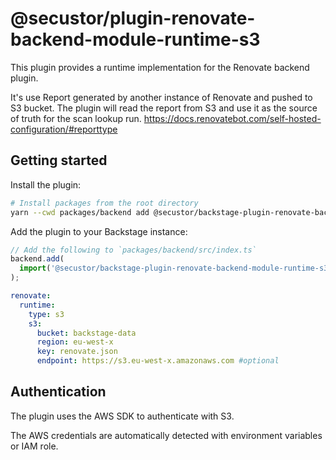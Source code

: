 # @secustor/plugin-renovate-backend-module-runtime-s3

This plugin provides a runtime implementation for the Renovate backend plugin.

It's use Report generated by another instance of Renovate and pushed to S3 bucket. The plugin will read the report from S3 and use it as the source of truth for the scan lookup run.
https://docs.renovatebot.com/self-hosted-configuration/#reporttype

## Getting started

Install the plugin:

```bash
# Install packages from the root directory
yarn --cwd packages/backend add @secustor/backstage-plugin-renovate-backend-module-runtime-s3
```

Add the plugin to your Backstage instance:

```ts
// Add the following to `packages/backend/src/index.ts`
backend.add(
  import('@secustor/backstage-plugin-renovate-backend-module-runtime-s3'),
);
```

```yaml
renovate:
  runtime:
    type: s3
    s3:
      bucket: backstage-data
      region: eu-west-x
      key: renovate.json
      endpoint: https://s3.eu-west-x.amazonaws.com #optional
```

## Authentication

The plugin uses the AWS SDK to authenticate with S3.

The AWS credentials are automatically detected with environment variables or IAM role.
